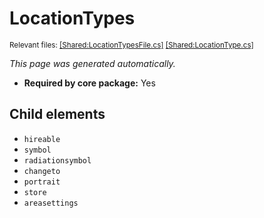 # LocationTypes
<sup>Relevant files: [[Shared:LocationTypesFile.cs]](https://github.com/Regalis11/Barotrauma/blob/master/Barotrauma/BarotraumaShared/SharedSource/ContentManagement/ContentFile/LocationTypesFile.cs) [[Shared:LocationType.cs]](https://github.com/Regalis11/Barotrauma/blob/master/Barotrauma/BarotraumaShared/SharedSource/Map/Map/LocationType.cs)</sup>

*This page was generated automatically.*

- **Required by core package:** Yes



## Child elements
- `hireable`
- `symbol`
- `radiationsymbol`
- `changeto`
- `portrait`
- `store`
- `areasettings`

